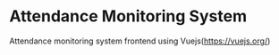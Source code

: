 # Attendance Monitoring System
Attendance monitoring system frontend using Vuejs(https://vuejs.org/)
